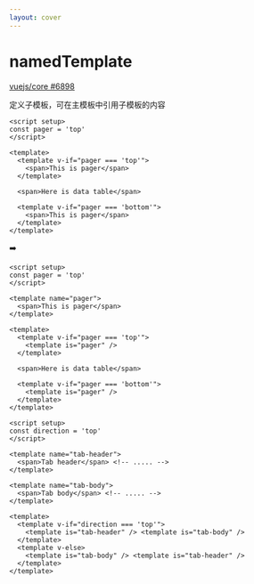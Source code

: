 ```yaml
---
layout: cover
---
```


<div flex justify-between>
  <h1><VueMacrosTitle inline font-mono>namedTemplate</VueMacrosTitle></h1>
  <div flex items-center>
    <a href="https://github.com/vuejs/core/discussions/6898" target="_blank" font-mono>
      vuejs/core #6898
    </a>
  </div>
</div>

<p class="!opacity-80">
定义子模板，可在主模板中引用子模板的内容
</p>

<div relative>

<div w-full flex="~ row gap-5" items-center>
  <div flex="1">

```vue {2,6-8,12-14}
<script setup>
const pager = 'top'
</script>

<template>
  <template v-if="pager === 'top'">
    <span>This is pager</span>
  </template>

  <span>Here is data table</span>

  <template v-if="pager === 'bottom'">
    <span>This is pager</span>
  </template>
</template>
```

  </div>

  <div v-click>➡️</div>

  <div v-after flex="1">

```vue {5-8,9-12,16-19}
<script setup>
const pager = 'top'
</script>

<template name="pager">
  <span>This is pager</span>
</template>

<template>
  <template v-if="pager === 'top'">
    <template is="pager" />
  </template>

  <span>Here is data table</span>

  <template v-if="pager === 'bottom'">
    <template is="pager" />
  </template>
</template>
```

  </div>

</div>

<div v-click abs-tl w-full bg='#121212'>

```vue
<script setup>
const direction = 'top'
</script>

<template name="tab-header">
  <span>Tab header</span> <!-- ..... -->
</template>

<template name="tab-body">
  <span>Tab body</span> <!-- ..... -->
</template>

<template>
  <template v-if="direction === 'top'">
    <template is="tab-header" /> <template is="tab-body" />
  </template>
  <template v-else>
    <template is="tab-body" /> <template is="tab-header" />
  </template>
</template>
```

</div>

</div>

<!--
- OK 接下来，我们在使用模板的时候，可能会遇到需要重复使用的一小部分元素。

- 比如说一个分页器，需要控制它在哪显示，这种情况一般会把他抽成一个新组件，但其实如果足够简单的话，似乎又没用太大的必要，亦或者或干脆使用 JSX。
- 为了弥补模板的局限性，Vue Macros 有一个非常实验性的功能 namedTemplate
- *click* 可以在一个 SFC 中写多个 template，并为其命名。在主 template 通过 template is 来引用这个子模板。
- *click* 再比如一个比较常见的场景是对掉元素，比如说一个 Tabs 选项卡组件。
- 可能选项卡显示在顶部，或者底部。那么需要控制这 选项卡和内容 这两个组件的位置。如果又不想写重复的代码。那么用这个特性也是比较合适的。
- 值得说明的是，这些模板是共享一个作用域，也就是共享同一个 script 块的。
- 这个功能也是在 Vue 社区的讨论中受启发的一个功能。
- 功能本身其实很难去定义 是不是一个好的功能，这个就见仁见智了。如果你有这个需求就可以去用。当然如果不喜欢也是 OK 的。
- 也欢迎反馈更多的意见和建议
-->
